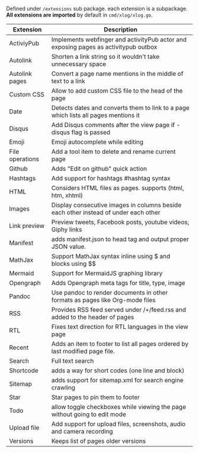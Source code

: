 Defined under `/extensions` sub package. each extension is a subpackage. **All extensions are imported** by default in `cmd/xlog/xlog.go`.


| Extension       | Description                                                                         |
|-----------------|-------------------------------------------------------------------------------------|
| ActiviyPub      | Implements webfinger and activityPub actor and exposing pages as activitypub outbox |
| Autolink        | Shorten a link string so it wouldn't take unnecessary space                         |
| Autolink pages  | Convert a page name mentions in the middle of text to a link                        |
| Custom CSS      | Allow to add custom CSS file to the head of the page                                |
| Date            | Detects dates and converts them to link to a page which lists all pages mentions it |
| Disqus          | Add Disqus comments after the view page if -disqus flag is passed                   |
| Emoji           | Emoji autocomplete while editing                                                    |
| File operations | Add a tool item to delete and rename current page                                   |
| Github          | Adds "Edit on github" quick action                                                  |
| Hashtags        | Add support for hashtags #hashtag syntax                                            |
| HTML            | Considers HTML files as pages. supports (html, htm, xhtml)                          |
| Images          | Display consecutive images in columns beside each other instead of under each other |
| Link preview    | Preview tweets, Facebook posts, youtube videos, Giphy links                         |
| Manifest        | adds manifest.json to head tag and output proper JSON value.                        |
| MathJax         | Support MathJax syntax inline using $ and blocks using $$                           |
| Mermaid         | Support for MermaidJS graphing library                                              |
| Opengraph       | Adds Opengraph meta tags for title, type, image                                     |
| Pandoc          | Use pandoc to render documents in other formats as pages like Org-mode files        |
| RSS             | Provides RSS feed served under /+/feed.rss and added to the header of pages         |
| RTL             | Fixes text direction for RTL languages in the view page                             |
| Recent          | Adds an item to footer to list all pages ordered by last modified page file.        |
| Search          | Full text search                                                                    |
| Shortcode       | adds a way for short codes (one line and block)                                     |
| Sitemap         | adds support for sitemap.xml for search engine crawling                             |
| Star            | Star pages to pin them to footer                                                    |
| Todo            | allow toggle checkboxes while viewing the page without going to edit mode           |
| Upload file     | Add support for upload files, screenshots, audio and camera recording               |
| Versions        | Keeps list of pages older versions                                                  |
